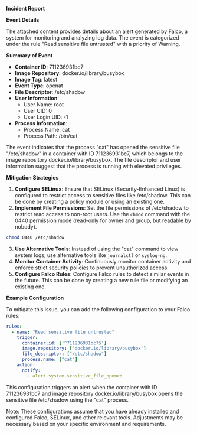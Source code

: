 **Incident Report**

**Event Details**

The attached content provides details about an alert generated by Falco, a system for monitoring and analyzing log data. The event is categorized under the rule "Read sensitive file untrusted" with a priority of Warning.

**Summary of Event**

* **Container ID**: 711236931bc7
* **Image Repository**: docker.io/library/busybox
* **Image Tag**: latest
* **Event Type**: openat
* **File Descriptor**: /etc/shadow
* **User Information**:
	+ User Name: root
	+ User UID: 0
	+ User Login UID: -1
* **Process Information**:
	+ Process Name: cat
	+ Process Path: /bin/cat

The event indicates that the process "cat" has opened the sensitive file "/etc/shadow" in a container with ID 711236931bc7, which belongs to the image repository docker.io/library/busybox. The file descriptor and user information suggest that the process is running with elevated privileges.

**Mitigation Strategies**

1. **Configure SELinux**: Ensure that SELinux (Security-Enhanced Linux) is configured to restrict access to sensitive files like /etc/shadow. This can be done by creating a policy module or using an existing one.
2. **Implement File Permissions**: Set the file permissions of /etc/shadow to restrict read access to non-root users. Use the `chmod` command with the 0440 permission mode (read-only for owner and group, but readable by nobody).
```bash
chmod 0440 /etc/shadow
```
3. **Use Alternative Tools**: Instead of using the "cat" command to view system logs, use alternative tools like `journalctl` or `syslog-ng`.
4. **Monitor Container Activity**: Continuously monitor container activity and enforce strict security policies to prevent unauthorized access.
5. **Configure Falco Rules**: Configure Falco rules to detect similar events in the future. This can be done by creating a new rule file or modifying an existing one.

**Example Configuration**

To mitigate this issue, you can add the following configuration to your Falco rules:
```yml
rules:
  - name: "Read sensitive file untrusted"
    trigger:
      container.id: ['^711236931bc7$']
      image.repository: ['docker.io/library/busybox']
      file_descriptor: ["/etc/shadow"]
      process.name: ["cat"]
    action:
      notify:
        - alert.system.sensitive_file_opened
```
This configuration triggers an alert when the container with ID 711236931bc7 and image repository docker.io/library/busybox opens the sensitive file /etc/shadow using the "cat" process.

Note: These configurations assume that you have already installed and configured Falco, SELinux, and other relevant tools. Adjustments may be necessary based on your specific environment and requirements.